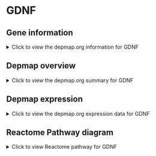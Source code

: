 <h1>GDNF</h1>

<h2>Gene information</h2>
<details>
  <summary>Click to view the depmap.org information for GDNF</summary>
  <iframe src="https://depmap.org/portal/gene/GDNF?tab=about" style="border:none;width:100%;height:800px"></iframe>
</details>

<h2>Depmap overview</h2>
<details>
  <summary>Click to view the depmap.org summary for GDNF</summary>
  <iframe src="https://depmap.org/portal/gene/GDNF?tab=overview" style="border:none;width:100%;height:800px"></iframe>
</details>

<h2>Depmap expression</h2>
<details>
  <summary>Click to view the depmap.org expression data for GDNF</summary>
  <iframe src="https://depmap.org/portal/gene/GDNF?tab=characterization" style="border:none;width:100%;height:800px"></iframe>
</details>



<h2>Reactome Pathway diagram</h2>
<details>
  <summary>Click to view Reactome pathway for GDNF</summary>
  <p>RET signaling</p>
  <iframe src="https://reactome.org/PathwayBrowser/#/R-HSA-8853659" style="border:none;width:100%;height:800px"></iframe>
</details>



